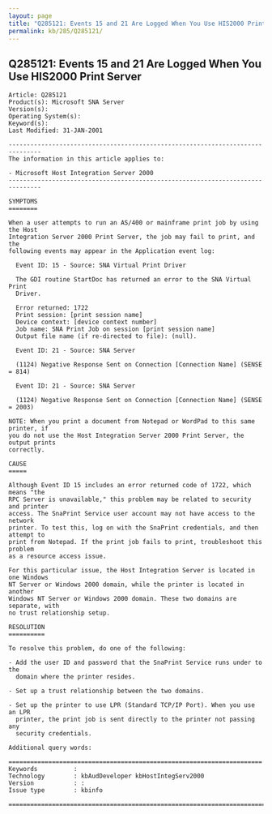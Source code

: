 ```yaml
---
layout: page
title: "Q285121: Events 15 and 21 Are Logged When You Use HIS2000 Print Server"
permalink: kb/285/Q285121/
---
```


## Q285121: Events 15 and 21 Are Logged When You Use HIS2000 Print Server

	Article: Q285121
	Product(s): Microsoft SNA Server
	Version(s): 
	Operating System(s): 
	Keyword(s): 
	Last Modified: 31-JAN-2001
	
	-------------------------------------------------------------------------------
	The information in this article applies to:
	
	- Microsoft Host Integration Server 2000 
	-------------------------------------------------------------------------------
	
	SYMPTOMS
	========
	
	When a user attempts to run an AS/400 or mainframe print job by using the Host
	Integration Server 2000 Print Server, the job may fail to print, and the
	following events may appear in the Application event log:
	
	  Event ID: 15 - Source: SNA Virtual Print Driver
	
	  The GDI routine StartDoc has returned an error to the SNA Virtual Print
	  Driver.
	
	  Error returned: 1722
	  Print session: [print session name]
	  Device context: [device context number]
	  Job name: SNA Print Job on session [print session name]
	  Output file name (if re-directed to file): (null).
	
	  Event ID: 21 - Source: SNA Server
	
	  (1124) Negative Response Sent on Connection [Connection Name] (SENSE = 814)
	
	  Event ID: 21 - Source: SNA Server
	
	  (1124) Negative Response Sent on Connection [Connection Name] (SENSE = 2003)
	
	NOTE: When you print a document from Notepad or WordPad to this same printer, if
	you do not use the Host Integration Server 2000 Print Server, the output prints
	correctly.
	
	CAUSE
	=====
	
	Although Event ID 15 includes an error returned code of 1722, which means "the
	RPC Server is unavailable," this problem may be related to security and printer
	access. The SnaPrint Service user account may not have access to the network
	printer. To test this, log on with the SnaPrint credentials, and then attempt to
	print from Notepad. If the print job fails to print, troubleshoot this problem
	as a resource access issue.
	
	For this particular issue, the Host Integration Server is located in one Windows
	NT Server or Windows 2000 domain, while the printer is located in another
	Windows NT Server or Windows 2000 domain. These two domains are separate, with
	no trust relationship setup.
	
	RESOLUTION
	==========
	
	To resolve this problem, do one of the following:
	
	- Add the user ID and password that the SnaPrint Service runs under to the
	  domain where the printer resides.
	
	- Set up a trust relationship between the two domains.
	
	- Set up the printer to use LPR (Standard TCP/IP Port). When you use an LPR
	  printer, the print job is sent directly to the printer not passing any
	  security credentials.
	
	Additional query words:
	
	======================================================================
	Keywords          :  
	Technology        : kbAudDeveloper kbHostIntegServ2000
	Version           : :
	Issue type        : kbinfo
	
	=============================================================================
	

